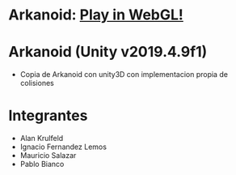 # Arkanoid: [Play in WebGL!](https://teamalgebra.github.io/Arkanoid/)

# Arkanoid (Unity v2019.4.9f1)

- Copia de Arkanoid con unity3D con implementacion propia de colisiones

# Integrantes

- Alan Krulfeld
- Ignacio Fernandez Lemos
- Mauricio Salazar
- Pablo Bianco
